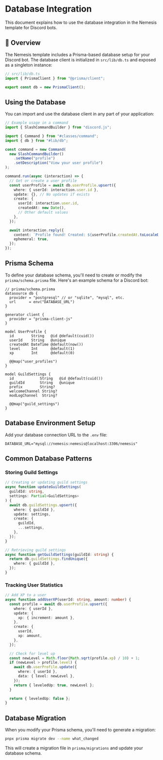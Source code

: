 # Database Integration

This document explains how to use the database integration in the Nemesis template for Discord bots.

## 💾 Overview

The Nemesis template includes a Prisma-based database setup for your Discord bot. The database client is initialized in `src/lib/db.ts` and exposed as a singleton instance:

```typescript
// src/lib/db.ts
import { PrismaClient } from "@prisma/client";

export const db = new PrismaClient();
```

## Using the Database

You can import and use the database client in any part of your application:

```typescript
// Example usage in a command
import { SlashCommandBuilder } from "discord.js";

import { Command } from "#classes/command";
import { db } from "#lib/db";

const command = new Command(
  new SlashCommandBuilder()
    .setName("profile")
    .setDescription("View your user profile")
);

command.run(async (interaction) => {
  // Get or create a user profile
  const userProfile = await db.userProfile.upsert({
    where: { userId: interaction.user.id },
    update: {}, // No updates if exists
    create: {
      userId: interaction.user.id,
      createdAt: new Date(),
      // Other default values
    },
  });

  await interaction.reply({
    content: `Profile found! Created: ${userProfile.createdAt.toLocaleDateString()}`,
    ephemeral: true,
  });
});
```

## Prisma Schema

To define your database schema, you'll need to create or modify the `prisma/schema.prisma` file. Here's an example schema for a Discord bot:

```prisma
// prisma/schema.prisma
datasource db {
  provider = "postgresql" // or "sqlite", "mysql", etc.
  url      = env("DATABASE_URL")
}

generator client {
  provider = "prisma-client-js"
}

model UserProfile {
  id        String   @id @default(cuid())
  userId    String   @unique
  createdAt DateTime @default(now())
  level     Int      @default(1)
  xp        Int      @default(0)

  @@map("user_profiles")
}

model GuildSettings {
  id            String   @id @default(cuid())
  guildId       String   @unique
  prefix        String?
  welcomeChannel String?
  modLogChannel  String?

  @@map("guild_settings")
}
```

## Database Environment Setup

Add your database connection URL to the `.env` file:

```
DATABASE_URL="mysql://nemesis:nemesis@localhost:3306/nemesis"
```

## Common Database Patterns

### Storing Guild Settings

```typescript
// Creating or updating guild settings
async function updateGuildSettings(
  guildId: string,
  settings: Partial<GuildSettings>
) {
  await db.guildSettings.upsert({
    where: { guildId },
    update: settings,
    create: {
      guildId,
      ...settings,
    },
  });
}

// Retrieving guild settings
async function getGuildSettings(guildId: string) {
  return db.guildSettings.findUnique({
    where: { guildId },
  });
}
```

### Tracking User Statistics

```typescript
// Add XP to a user
async function addUserXP(userId: string, amount: number) {
  const profile = await db.userProfile.upsert({
    where: { userId },
    update: {
      xp: { increment: amount },
    },
    create: {
      userId,
      xp: amount,
    },
  });

  // Check for level up
  const newLevel = Math.floor(Math.sqrt(profile.xp) / 10) + 1;
  if (newLevel > profile.level) {
    await db.userProfile.update({
      where: { userId },
      data: { level: newLevel },
    });
    return { leveledUp: true, newLevel };
  }

  return { leveledUp: false };
}
```

## Database Migration

When you modify your Prisma schema, you'll need to generate a migration:

```bash
pnpx prisma migrate dev --name what_changed
```

This will create a migration file in `prisma/migrations` and update your database schema.

